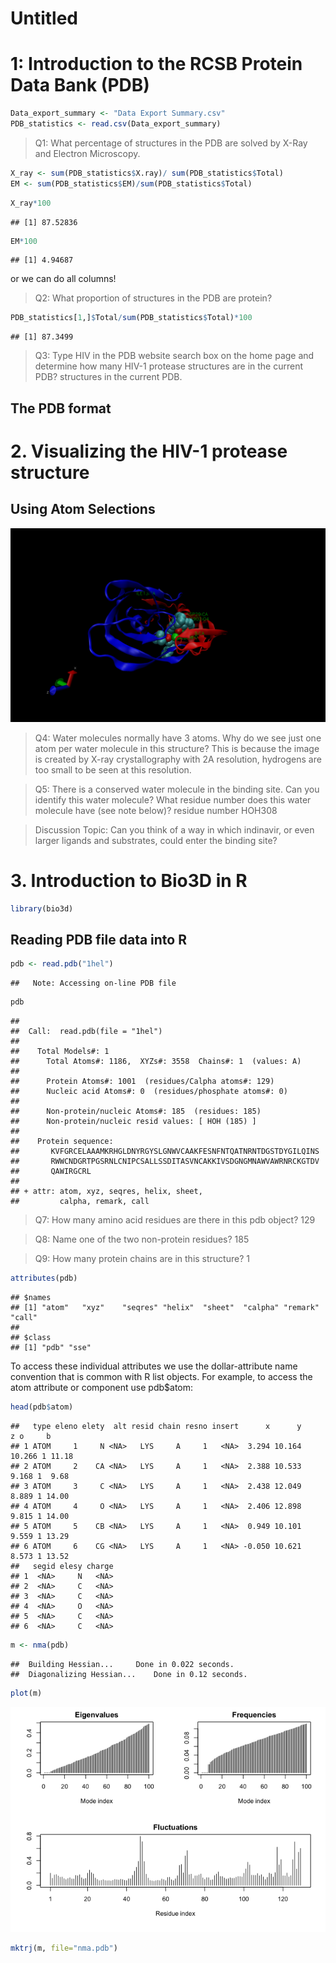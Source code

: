 Untitled
================

# 1: Introduction to the RCSB Protein Data Bank (PDB)

``` r
Data_export_summary <- "Data Export Summary.csv"
PDB_statistics <- read.csv(Data_export_summary)
```

> Q1: What percentage of structures in the PDB are solved by X-Ray and
> Electron Microscopy.

``` r
X_ray <- sum(PDB_statistics$X.ray)/ sum(PDB_statistics$Total)
EM <- sum(PDB_statistics$EM)/sum(PDB_statistics$Total)
```

``` r
X_ray*100
```

    ## [1] 87.52836

``` r
EM*100
```

    ## [1] 4.94687

or we can do all columns!

> Q2: What proportion of structures in the PDB are protein?

``` r
PDB_statistics[1,]$Total/sum(PDB_statistics$Total)*100
```

    ## [1] 87.3499

> Q3: Type HIV in the PDB website search box on the home page and
> determine how many HIV-1 protease structures are in the current PDB?
> structures in the current PDB.

## The PDB format

# 2. Visualizing the HIV-1 protease structure

## Using Atom Selections

![](HIV%20Structure.png)

> Q4: Water molecules normally have 3 atoms. Why do we see just one atom
> per water molecule in this structure? This is because the image is
> created by X-ray crystallography with 2A resolution, hydrogens are too
> small to be seen at this resolution.

> Q5: There is a conserved water molecule in the binding site. Can you
> identify this water molecule? What residue number does this water
> molecule have (see note below)? residue number HOH308

> Discussion Topic: Can you think of a way in which indinavir, or even
> larger ligands and substrates, could enter the binding site?

# 3. Introduction to Bio3D in R

``` r
library(bio3d)
```

## Reading PDB file data into R

``` r
pdb <- read.pdb("1hel")
```

    ##   Note: Accessing on-line PDB file

``` r
pdb
```

    ## 
    ##  Call:  read.pdb(file = "1hel")
    ## 
    ##    Total Models#: 1
    ##      Total Atoms#: 1186,  XYZs#: 3558  Chains#: 1  (values: A)
    ## 
    ##      Protein Atoms#: 1001  (residues/Calpha atoms#: 129)
    ##      Nucleic acid Atoms#: 0  (residues/phosphate atoms#: 0)
    ## 
    ##      Non-protein/nucleic Atoms#: 185  (residues: 185)
    ##      Non-protein/nucleic resid values: [ HOH (185) ]
    ## 
    ##    Protein sequence:
    ##       KVFGRCELAAAMKRHGLDNYRGYSLGNWVCAAKFESNFNTQATNRNTDGSTDYGILQINS
    ##       RWWCNDGRTPGSRNLCNIPCSALLSSDITASVNCAKKIVSDGNGMNAWVAWRNRCKGTDV
    ##       QAWIRGCRL
    ## 
    ## + attr: atom, xyz, seqres, helix, sheet,
    ##         calpha, remark, call

> Q7: How many amino acid residues are there in this pdb object? 129

> Q8: Name one of the two non-protein residues? 185

> Q9: How many protein chains are in this structure? 1

``` r
attributes(pdb)
```

    ## $names
    ## [1] "atom"   "xyz"    "seqres" "helix"  "sheet"  "calpha" "remark" "call"  
    ## 
    ## $class
    ## [1] "pdb" "sse"

To access these individual attributes we use the dollar-attribute name
convention that is common with R list objects. For example, to access
the atom attribute or component use pdb$atom:

``` r
head(pdb$atom)
```

    ##   type eleno elety  alt resid chain resno insert      x      y      z o     b
    ## 1 ATOM     1     N <NA>   LYS     A     1   <NA>  3.294 10.164 10.266 1 11.18
    ## 2 ATOM     2    CA <NA>   LYS     A     1   <NA>  2.388 10.533  9.168 1  9.68
    ## 3 ATOM     3     C <NA>   LYS     A     1   <NA>  2.438 12.049  8.889 1 14.00
    ## 4 ATOM     4     O <NA>   LYS     A     1   <NA>  2.406 12.898  9.815 1 14.00
    ## 5 ATOM     5    CB <NA>   LYS     A     1   <NA>  0.949 10.101  9.559 1 13.29
    ## 6 ATOM     6    CG <NA>   LYS     A     1   <NA> -0.050 10.621  8.573 1 13.52
    ##   segid elesy charge
    ## 1  <NA>     N   <NA>
    ## 2  <NA>     C   <NA>
    ## 3  <NA>     C   <NA>
    ## 4  <NA>     O   <NA>
    ## 5  <NA>     C   <NA>
    ## 6  <NA>     C   <NA>

``` r
m <- nma(pdb)
```

    ##  Building Hessian...     Done in 0.022 seconds.
    ##  Diagonalizing Hessian...    Done in 0.12 seconds.

``` r
plot(m)
```

![](Class11_files/figure-gfm/unnamed-chunk-11-1.png)<!-- -->

``` r
mktrj(m, file="nma.pdb")
```
